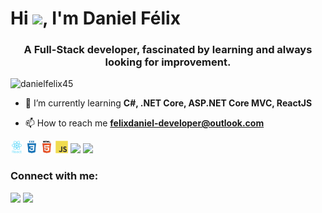 <h1 align="left">Hi <img src="https://raw.githubusercontent.com/danielfelix45/danielfelix45/master/hi.gif" width="30px">, I'm Daniel Félix</h1>
<h3 align="center">A Full-Stack developer, fascinated by learning and always looking for improvement.</h3>
<p align="left"> <img src="https://komarev.com/ghpvc/?username=danielfelix45" alt="danielfelix45" /> </p>


- 🌱 I’m currently learning **C#, .NET Core, ASP.NET Core MVC, ReactJS**

- 📫 How to reach me **felixdaniel-developer@outlook.com**

<p align="left">
<img src="https://raw.githubusercontent.com/devicons/devicon/master/icons/react/react-original-wordmark.svg" alt="react" width="20" height="20"/>
<img src="https://raw.githubusercontent.com/devicons/devicon/master/icons/css3/css3-plain-wordmark.svg" alt="css3"  width="20" height="20"/>
<img src="https://raw.githubusercontent.com/devicons/devicon/master/icons/html5/html5-original-wordmark.svg" alt="html5"  width="20" height="20"/>
<img src="https://raw.githubusercontent.com/devicons/devicon/master/icons/javascript/javascript-original.svg" alt="javascript" width="20" height="20"/>
<img height="180em" src="https://github-readme-stats.vercel.app/api?username=danielfelix45&show_icons=true&theme=dark&include_all_commits=true&count_private=true"/> 
<img height="180em" src="https://github-readme-stats.vercel.app/api/top-langs/?username=danielfelix45&layout=compact&langs_count=7&theme=dark"/>
</p>

<h3 align="left">Connect with me:</h3>
<div>  
  <a href="https://www.linkedin.com/in/daniel-felix-developer/" target="_blank"><img src="https://img.shields.io/badge/-LinkedIn-%230077B5?style=for-the-badge&logo=linkedin&logoColor=white" target="_blank"></a> 
 <a href = "mailto:felixdaniel-developer@outlook.com"><img src="https://img.shields.io/badge/Outlook-D14836?style=for-the-badge&logo=outlook&logoColor=blue" target="_blank"></a>
 </div>




